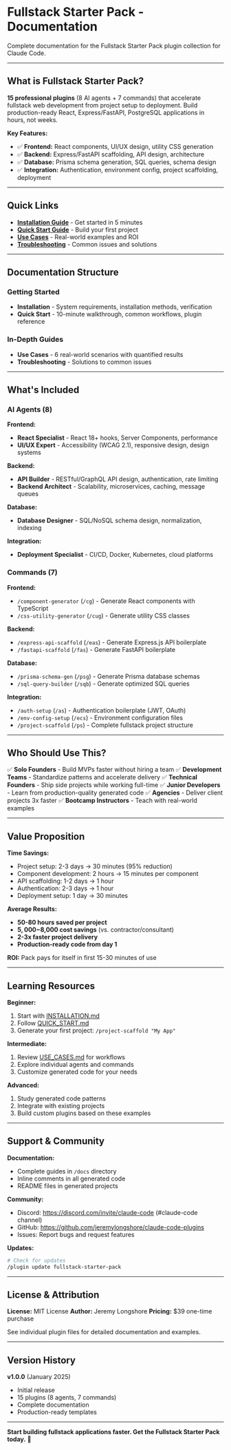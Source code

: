 # Fullstack Starter Pack - Documentation

Complete documentation for the Fullstack Starter Pack plugin collection for Claude Code.

---

## What is Fullstack Starter Pack?

**15 professional plugins** (8 AI agents + 7 commands) that accelerate fullstack web development from project setup to deployment. Build production-ready React, Express/FastAPI, PostgreSQL applications in hours, not weeks.

**Key Features:**
- ✅ **Frontend:** React components, UI/UX design, utility CSS generation
- ✅ **Backend:** Express/FastAPI scaffolding, API design, architecture
- ✅ **Database:** Prisma schema generation, SQL queries, schema design
- ✅ **Integration:** Authentication, environment config, project scaffolding, deployment

---

## Quick Links

- **[Installation Guide](INSTALLATION.md)** - Get started in 5 minutes
- **[Quick Start Guide](QUICK_START.md)** - Build your first project
- **[Use Cases](USE_CASES.md)** - Real-world examples and ROI
- **[Troubleshooting](TROUBLESHOOTING.md)** - Common issues and solutions

---

## Documentation Structure

### Getting Started
- **Installation** - System requirements, installation methods, verification
- **Quick Start** - 10-minute walkthrough, common workflows, plugin reference

### In-Depth Guides
- **Use Cases** - 6 real-world scenarios with quantified results
- **Troubleshooting** - Solutions to common issues

---

## What's Included

### AI Agents (8)

**Frontend:**
- **React Specialist** - React 18+ hooks, Server Components, performance
- **UI/UX Expert** - Accessibility (WCAG 2.1), responsive design, design systems

**Backend:**
- **API Builder** - RESTful/GraphQL API design, authentication, rate limiting
- **Backend Architect** - Scalability, microservices, caching, message queues

**Database:**
- **Database Designer** - SQL/NoSQL schema design, normalization, indexing

**Integration:**
- **Deployment Specialist** - CI/CD, Docker, Kubernetes, cloud platforms

### Commands (7)

**Frontend:**
- `/component-generator` (`/cg`) - Generate React components with TypeScript
- `/css-utility-generator` (`/cug`) - Generate utility CSS classes

**Backend:**
- `/express-api-scaffold` (`/eas`) - Generate Express.js API boilerplate
- `/fastapi-scaffold` (`/fas`) - Generate FastAPI boilerplate

**Database:**
- `/prisma-schema-gen` (`/psg`) - Generate Prisma database schemas
- `/sql-query-builder` (`/sqb`) - Generate optimized SQL queries

**Integration:**
- `/auth-setup` (`/as`) - Authentication boilerplate (JWT, OAuth)
- `/env-config-setup` (`/ecs`) - Environment configuration files
- `/project-scaffold` (`/ps`) - Complete fullstack project structure

---

## Who Should Use This?

✅ **Solo Founders** - Build MVPs faster without hiring a team
✅ **Development Teams** - Standardize patterns and accelerate delivery
✅ **Technical Founders** - Ship side projects while working full-time
✅ **Junior Developers** - Learn from production-quality generated code
✅ **Agencies** - Deliver client projects 3x faster
✅ **Bootcamp Instructors** - Teach with real-world examples

---

## Value Proposition

**Time Savings:**
- Project setup: 2-3 days → 30 minutes (95% reduction)
- Component development: 2 hours → 15 minutes per component
- API scaffolding: 1-2 days → 1 hour
- Authentication: 2-3 days → 1 hour
- Deployment setup: 1 day → 30 minutes

**Average Results:**
- **50-80 hours saved per project**
- **$5,000-$8,000 cost savings** (vs. contractor/consultant)
- **2-3x faster project delivery**
- **Production-ready code from day 1**

**ROI:** Pack pays for itself in first 15-30 minutes of use

---

## Learning Resources

**Beginner:**
1. Start with [INSTALLATION.md](INSTALLATION.md)
2. Follow [QUICK_START.md](QUICK_START.md)
3. Generate your first project: `/project-scaffold "My App"`

**Intermediate:**
1. Review [USE_CASES.md](USE_CASES.md) for workflows
2. Explore individual agents and commands
3. Customize generated code for your needs

**Advanced:**
1. Study generated code patterns
2. Integrate with existing projects
3. Build custom plugins based on these examples

---

## Support & Community

**Documentation:**
- Complete guides in `/docs` directory
- Inline comments in all generated code
- README files in generated projects

**Community:**
- Discord: https://discord.com/invite/claude-code (#claude-code channel)
- GitHub: https://github.com/jeremylongshore/claude-code-plugins
- Issues: Report bugs and request features

**Updates:**
```bash
# Check for updates
/plugin update fullstack-starter-pack
```

---

## License & Attribution

**License:** MIT License
**Author:** Jeremy Longshore
**Pricing:** $39 one-time purchase

See individual plugin files for detailed documentation and examples.

---

## Version History

**v1.0.0** (January 2025)
- Initial release
- 15 plugins (8 agents, 7 commands)
- Complete documentation
- Production-ready templates

---

**Start building fullstack applications faster. Get the Fullstack Starter Pack today.** 🚀
